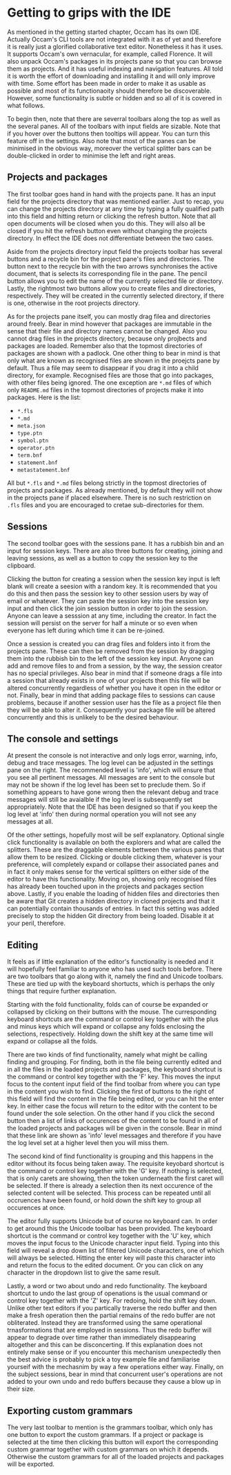 # Getting to grips with the IDE

As mentioned in the getting started chapter, Occam has its own IDE. 
Actually Occam's CLI tools are not integrated with it as of yet and therefore it is really just a glorified collaborative text editor.
Nonetheless it has it uses. 
It supports Occam's own vernacular, for example, called Florence. 
It will also unpack Occam's packages in its projects pane so that you can browse them as projects. 
And it has useful indexing and navigation features.
All told it is worth the effort of downloading and installing it and will only improve with time.
Some effort has been made in order to make it as usable as possible and most of its functionaoity should therefore be discoverable.
However, some functionality is subtle or hidden and so all of it is covered in what follows.

To begin then, note that there are severral toolbars along the top as well as the several panes.
All of the toolbars with input fields are sizable.
Note that if you hover over the buttons then tooltips will appear.
You can turn this feature off in the settings.
Also note that most of the panes can be minimised in the obvious way, moreover the vertical splitter bars can be double-clicked in order to minimise the left and right areas.

## Projects and packages

The first toolbar goes hand in hand with the projects pane.
It has an input field for the projects directory that was mentioned earlier.
Just to recap, you can change the projects directory at any time by typing a fully qualified path into this field and hitting return or clicking the refresh button.
Note that all open documents will be closed when you do this.
They will also all be closed if you hit the refresh button even without changing the projects directory.
In effect the IDE does not differentiate between the two cases.

Aside from the projects directory input field the projects toolbar has several buttons and a recycle bin for the project pane's files and directories.
The button next to the recycle bin with the two arrows synchronises the active document, that is selects its corresponding file in the pane.
The pencil button allows you to edit the name of the currently selected file or directory.
Lastly, the rightmost two buttons allow you to create files and directories, respectively.
They will be created in the currently selected directory, if there is one, otherwise in the root projects directory.

As for the projects pane itself, you can mostly drag filea and directories around freely.
Bear in mind however that packages are immutable in the sense that their file and directory names cannot be changed.
Also you cannot drag files in the projects directory, because only projbects and packages are loaded.
Remember also that the topmost directories of packages are shown with a padlock.
One other thing to bear in mind is that only what are known as recognised files are shown in the proejcts pane by default.
Thus a file may seem to disappear if you drag it into a child directory, for example.
Recognised files are those that go into packages, with other files being ignored.
The one exception are `*.md` files of which only `README.md` files in the topmost directories of projects make it into packages.
Here is the list:

* `*.fls `
* `*.md `
* `meta.json`
* `type.ptn`
* `symbol.ptn`
* `operator.ptn`
* `term.bnf`
* `statement.bnf`
* `metastatement.bnf`

All but `*.fls` and `*.md` files belong strictly in the topmost directories of projects and packages.
As already mentioned, by default they will not show in the projects pane if placed elsewhere.
There is no such restriction on `.fls` files and you are encouraged to cretae sub-directories for them.

## Sessions

The second toolbar goes with the sessions pane. 
It has a rubbish bin and an input for session keys.
There are also three buttons for creating, joining and leaving sessions, as well as a button to copy the session key to the clipboard.

Clicking the button for creating a session when the session key input is left blank will create a seesion with a random key.
It is recommended that you do this and then pass the session key to other session users by way of email or whatever.
They can paste the session key into the session key input and then click the join session button in order to join the session.
Anyone can leave a sesssion at any time, including the creator.
In fact the session will persist on the server for half a minute or so even when everyone has left during which time it can be re-joined.

Once a session is created you can drag files and folders into it from the projects pane.
These can then be removed from the session by dragging them into the rubbish bin to the left of the session key input.
Anyone can add and remove files to and from a session, by the way, the session creator has no special privileges.
Also bear in mind that if someone drags a file into a session that already exists in one of your projects then this file will be altered concurrently regardless of whether you have it open in the editor or not.
Finally, bear in mind that adding package files to sessions can cause problems, because if another session user has the file as a project file then they will be able to alter it.
Consequently your package file will be altered concurrently and this is unlikely to be the desired behaviour.

## The console and settings

At present the console is not interactive and only logs error, warning, info, debug and trace messages.
The log level can be adjusted in the settings pane on the right.
The recommended level is 'info', which will ensure that you see all pertinent messages.
All messages are sent to the console but may not be shown if the log level has been set to preclude them.
So if something appears to have gone wrong then the relevant debug and trace messages will still be avaialble if the log level is subsequently set appropriately.
Note that the IDE has been designed so that if you keep the log level at 'info' then during normal operation you will not see any messages at all.

Of the other settings, hopefully most will be self explanatory.
Optional single click functionality is available on both the explorers and what are called the splitters.
These are the draggable elements bettween the various panes that allow them to be resized.
Clicking or double clicking them, whatever is your preference, will completely expand or collapse their associated panes and in fact it only makes sense for the vertical splitters on either side of the editor to have this functionality.
Moving on, showing only recognised files has already been touched upon in the projects and packages section above.
Lastly, if you enable the loading of hidden files and directories then be aware that Git creates a hidden directory in cloned projects and that it can potentially contain thousands of entries.
In fact this setting was added precisely to stop the hidden Git directory from being loaded.
Disable it at your peril, therefore.

## Editing

It feels as if little explanation of the editor's functionality is needed and it will hopefully feel familiar to anyone who has used such tools before.
There are two toolbars that go along with it, namely the find and Unicode toolbars.
These are tied up with the keyboard shortucts, which is perhaps the only things that require further explanation. 

Starting with the fold functionality, folds can of course be expanded or collapsed by clicking on their buttons with the mouse.
The curresponding keyboard shortcuts are the command or control key together with the plus and minus keys which will expand or collapse any folds enclosing the selections, respectively.
Holding down the shift key at the same time will expand or collapse all the folds.
   
There are two kinds of find functionality, namely what might be calling finding and grouping.
For finding, both in the file being currently edited and in all the files in the loaded projects and packages, the keyboard shortcut is the command or control key together with the 'F' key.
This moves the input focus to the content input field of the find toolbar from where you can type in the content you wish to find.
Clicking the first of buttons to the right of this field will find the content in the file being edited, or you can hit the enter key.
In either case the focus will return to the editor with the content to be found under the sole selection.
On the other hand if you click the second button then a list of links of occurences of the content to be found in all of the loaded projects and packages will be given in the console.
Bear in mind that these link are shown as 'info' level messages and therefore if you have the log level set at a higher level then you will miss them.

The second kind of find functionality is grouping and this happens in the editor without its focus being taken away.
The requisite keyobard shortcut is the command or control key together with the 'G' key.
If nothing is selected, that is only carets are showing, then the token underneath the first caret will be selected.
If there is already a selection then its next occurence of the selected content will be selected.
This process can be repeated until all occruences have been found, or hold down the shift key to group all occurences at once.

The editor fully supports Unicode but of course no keyboard can.
In order to get around this the Unicode toolbar has been provided.
The keyboard shortcut is the command or control key together with the 'U' key, which moves the input focus to the Unicode character input field.
Typing into this field will reveal a drop down list of filtered Unicode characters, one of which will always be selected.
Hitting the enter key will paste this character into and return the focus to the edited document.
Or you can click on any character in the dropdown list to give the same result.

Lastly, a word or two about undo and redo functionality.
The keyboard shortcut to undo the last group of openations is the usual command or control key together with the 'Z' key.
For redoing, hold the shift key down.
Unlike other text editors if you partically traverse the redo buffer and then make a fresh operation then the partial remains of the redo buffer are not obliterated.
Instead they are transformed using the same operational trnasformations that are employed in sessions.
Thus the redo buffer will appear to degrade over time rather than immediately disappearing altogether and this can be disconcerting.
If this explanation does not entirely make sense or if you encounter this mechanism unexpectedly then the best advice is probably to pick a toy example file and familiarise yourseif with the mechasnim by way a few operations either way.
Finally, on the subject sessions, bear in mind that concurrent user's operations are not added to your own undo and redo buffers because they cause a blow up in their size.

## Exporting custom grammars

The very last toolbar to mention is the grammars toolbar, which only has one button to export the custom grammars.
If a project or package is selected at the time then clicking this button will export the corresponding custom grammar together with custom grammars on which it depends.
Otherwise the custom grammars for all of the loaded projects and packages will be exported.



